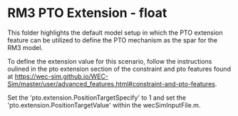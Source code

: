 # RM3 PTO Extension - float

This folder highlights the default model setup in which the PTO extension feature can be utilized to define the PTO mechanism as the spar for the RM3 model. 

To define the extension value for this scenario, follow the instructions oulined in the pto extension section of the constraint and pto features found at https://wec-sim.github.io/WEC-Sim/master/user/advanced_features.html#constraint-and-pto-features.

Set the 'pto.extension.PositionTargetSpecify' to 1 and set the 'pto.extension.PositionTargetValue' within the wecSimInputFile.m.
